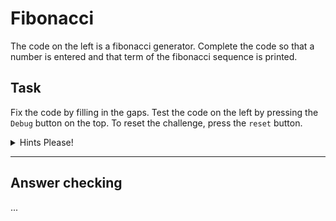 # Fibonacci

The code on the left is a fibonacci generator. Complete the code so that a number is entered and that term of the fibonacci sequence is printed.

## Task

Fix the code by filling in the gaps. Test the code on the left by pressing the `Debug` button on the top. To reset the challenge, press the `reset` button.

<details>
<summary>Hints Please!</summary>
<br>
Use break; to leave the loop once you are satisfied with the input
</details>

---

## Answer checking
...
